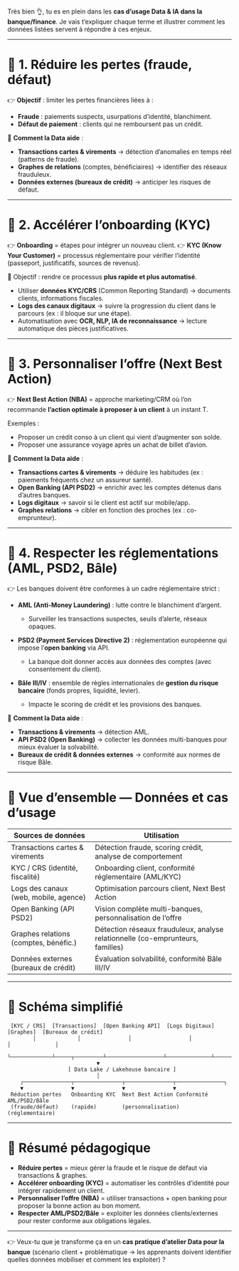 Très bien 👌, tu es en plein dans les **cas d’usage Data & IA dans la banque/finance**.
Je vais t’expliquer chaque terme et illustrer comment les données listées servent à répondre à ces enjeux.

---

# 🔹 1. Réduire les pertes (fraude, défaut)

👉 **Objectif** : limiter les pertes financières liées à :

* **Fraude** : paiements suspects, usurpations d’identité, blanchiment.
* **Défaut de paiement** : clients qui ne remboursent pas un crédit.

🔧 **Comment la Data aide** :

* **Transactions cartes & virements** → détection d’anomalies en temps réel (patterns de fraude).
* **Graphes de relations** (comptes, bénéficiaires) → identifier des réseaux frauduleux.
* **Données externes (bureaux de crédit)** → anticiper les risques de défaut.

---

# 🔹 2. Accélérer l’onboarding (KYC)

👉 **Onboarding** = étapes pour intégrer un nouveau client.
👉 **KYC (Know Your Customer)** = processus réglementaire pour vérifier l’identité (passeport, justificatifs, sources de revenus).

🎯 Objectif : rendre ce processus **plus rapide et plus automatisé**.

* Utiliser **données KYC/CRS** (Common Reporting Standard) → documents clients, informations fiscales.
* **Logs des canaux digitaux** → suivre la progression du client dans le parcours (ex : il bloque sur une étape).
* Automatisation avec **OCR, NLP, IA de reconnaissance** → lecture automatique des pièces justificatives.

---

# 🔹 3. Personnaliser l’offre (Next Best Action)

👉 **Next Best Action (NBA)** = approche marketing/CRM où l’on recommande **l’action optimale à proposer à un client** à un instant T.

Exemples :

* Proposer un crédit conso à un client qui vient d’augmenter son solde.
* Proposer une assurance voyage après un achat de billet d’avion.

🔧 **Comment la Data aide** :

* **Transactions cartes & virements** → déduire les habitudes (ex : paiements fréquents chez un assureur santé).
* **Open Banking (API PSD2)** → enrichir avec les comptes détenus dans d’autres banques.
* **Logs digitaux** → savoir si le client est actif sur mobile/app.
* **Graphes relations** → cibler en fonction des proches (ex : co-emprunteur).

---

# 🔹 4. Respecter les réglementations (AML, PSD2, Bâle)

👉 Les banques doivent être conformes à un cadre réglementaire strict :

* **AML (Anti-Money Laundering)** : lutte contre le blanchiment d’argent.

  * Surveiller les transactions suspectes, seuils d’alerte, réseaux opaques.
* **PSD2 (Payment Services Directive 2)** : réglementation européenne qui impose l’**open banking** via API.

  * La banque doit donner accès aux données des comptes (avec consentement du client).
* **Bâle III/IV** : ensemble de règles internationales de **gestion du risque bancaire** (fonds propres, liquidité, levier).

  * Impacte le scoring de crédit et les provisions des banques.

🔧 **Comment la Data aide** :

* **Transactions & virements** → détection AML.
* **API PSD2 (Open Banking)** → collecter les données multi-banques pour mieux évaluer la solvabilité.
* **Bureaux de crédit & données externes** → conformité aux normes de risque Bâle.

---

# 🔹 Vue d’ensemble — Données et cas d’usage

| **Sources de données**                | **Utilisation**                                                                |
| ------------------------------------- | ------------------------------------------------------------------------------ |
| Transactions cartes & virements       | Détection fraude, scoring crédit, analyse de comportement                      |
| KYC / CRS (identité, fiscalité)       | Onboarding client, conformité réglementaire (AML/KYC)                          |
| Logs des canaux (web, mobile, agence) | Optimisation parcours client, Next Best Action                                 |
| Open Banking (API PSD2)               | Vision complète multi-banques, personnalisation de l’offre                     |
| Graphes relations (comptes, bénéfic.) | Détection réseaux frauduleux, analyse relationnelle (co-emprunteurs, familles) |
| Données externes (bureaux de crédit)  | Évaluation solvabilité, conformité Bâle III/IV                                 |

---

# 🔹 Schéma simplifié

```
 [KYC / CRS]  [Transactions]  [Open Banking API]  [Logs Digitaux]  [Graphes]  [Bureaux de crédit]
        │             │               │                  │              │              │
        └─────────────┴─────┬─────────┴──────────────────┴──────────────┴──────────────┘
                            ▼
                   [ Data Lake / Lakehouse bancaire ]
                            │
    ┌───────────────┬───────────────┬───────────────┬───────────────┐
    ▼               ▼               ▼               ▼
 Réduction pertes   Onboarding KYC  Next Best Action Conformité AML/PSD2/Bâle
 (fraude/défaut)    (rapide)        (personnalisation)   (réglementaire)
```

---

# 📝 Résumé pédagogique

* **Réduire pertes** = mieux gérer la fraude et le risque de défaut via transactions & graphes.
* **Accélérer onboarding (KYC)** = automatiser les contrôles d’identité pour intégrer rapidement un client.
* **Personnaliser l’offre (NBA)** = utiliser transactions + open banking pour proposer la bonne action au bon moment.
* **Respecter AML/PSD2/Bâle** = exploiter les données clients/externes pour rester conforme aux obligations légales.

---

👉 Veux-tu que je transforme ça en un **cas pratique d’atelier Data pour la banque** (scénario client + problématique → les apprenants doivent identifier quelles données mobiliser et comment les exploiter) ?
